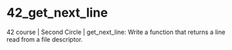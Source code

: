 # 42_get_next_line
42 course | Second Circle | get_next_line: Write a function that returns a line read from a file descriptor.
